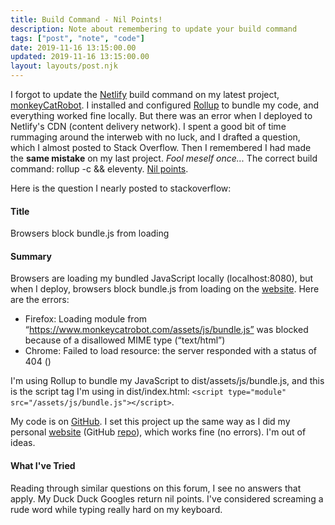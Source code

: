 ```yaml
---
title: Build Command - Nil Points!
description: Note about remembering to update your build command
tags: ["post", "note", "code"]
date: 2019-11-16 13:15:00.00
updated: 2019-11-16 13:15:00.00
layout: layouts/post.njk
---
```


I forgot to update the [Netlify](https://docs.netlify.com/configure-builds/get-started/#basic-build-settings "Netlify docs for build settings") build command on my latest project, [monkeyCatRobot](https://www.monkeycatrobot.com/ "A first-class delivery solution to send a monkeyCatRobot to friends"). I installed and configured [Rollup](https://rollupjs.org/guide/en/ "A module bundler for JavaScript") to bundle my code, and everything worked fine locally. But there was an error when I deployed to Netlify's CDN (content delivery network). I spent a good bit of time rummaging around the interweb with no luck, and I drafted a question, which I almost posted to Stack Overflow. Then I remembered I had made the **same mistake** on my last project. _Fool meself once..._ The correct build command: rollup -c && eleventy. [Nil points](https://english.stackexchange.com/questions/300015/are-there-any-fake-french-words-used-in-english/300156#300156 "Discussion of nil points").

Here is the question I nearly posted to stackoverflow:

<!END clip>

#### Title

Browsers block bundle.js from loading

#### Summary

Browsers are loading my bundled JavaScript locally (localhost:8080), but when I deploy, browsers block bundle.js from loading on the [website][1]. Here are the errors:

- Firefox: Loading module from “https://www.monkeycatrobot.com/assets/js/bundle.js” was blocked because of a disallowed MIME type (“text/html”)
- Chrome: Failed to load resource: the server responded with a status of 404 ()

I'm using Rollup to bundle my JavaScript to dist/assets/js/bundle.js, and this is the script tag I'm using in dist/index.html: `<script type="module" src="/assets/js/bundle.js"></script>`.

My code is on [GitHub][2]. I set this project up the same way as I did my personal [website][3] (GitHub [repo][4]), which works fine (no errors). I'm out of ideas.

#### What I've Tried

Reading through similar questions on this forum, I see no answers that apply. My Duck Duck Googles return nil points. I've considered screaming a rude word while typing really hard on my keyboard.

[1]: https://www.monkeycatrobot.com
[2]: https://github.com/ThwCorbin/monkeycatrobot
[3]: https://www.thwcorbin.com/
[4]: https://github.com/ThwCorbin/toms-site
